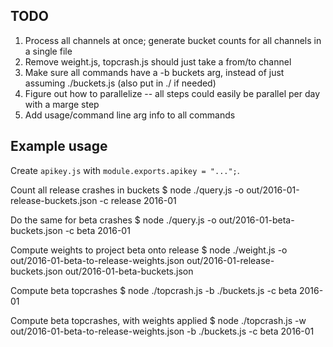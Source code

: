 
## TODO

1. Process all channels at once; generate bucket counts for all channels in a single file
2. Remove weight.js, topcrash.js should just take a from/to channel
3. Make sure all commands have a -b buckets arg, instead of just assuming ./buckets.js (also put in ./ if needed)
4. Figure out how to parallelize -- all steps could easily be parallel per day with a marge step
5. Add usage/command line arg info to all commands


## Example usage

Create `apikey.js` with `module.exports.apikey = "...";`.

Count all release crashes in buckets
    $ node ./query.js -o out/2016-01-release-buckets.json -c release 2016-01

Do the same for beta crashes
    $ node ./query.js -o out/2016-01-beta-buckets.json -c beta 2016-01

Compute weights to project beta onto release
    $ node ./weight.js -o out/2016-01-beta-to-release-weights.json out/2016-01-release-buckets.json out/2016-01-beta-buckets.json

Compute beta topcrashes
    $ node ./topcrash.js -b ./buckets.js -c beta 2016-01

Compute beta topcrashes, with weights applied
    $ node ./topcrash.js -w out/2016-01-beta-to-release-weights.json -b ./buckets.js -c beta 2016-01
